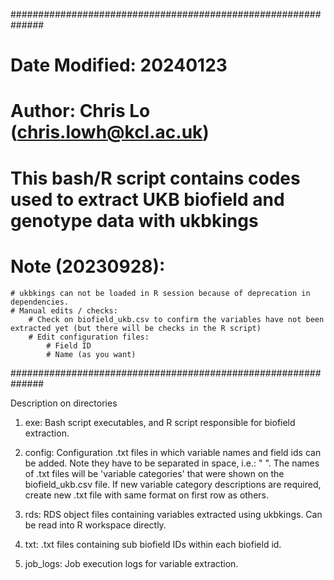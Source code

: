 ##############################################################
# Date Modified: 20240123
# Author: Chris Lo (chris.lowh@kcl.ac.uk)
# This bash/R script contains codes used to extract UKB biofield and genotype data with ukbkings
# Note (20230928):
	# ukbkings can not be loaded in R session because of deprecation in dependencies. 
	# Manual edits / checks:
		# Check on biofield_ukb.csv to confirm the variables have not been extracted yet (but there will be checks in the R script)
		# Edit configuration files:
			# Field ID
			# Name (as you want)
##############################################################

Description on directories

1. exe: Bash script executables, and R script responsible for biofield extraction.

2. config: Configuration .txt files in which variable names and field ids can be added. Note they have to be separated in space, i.e.: " ". 
	   The names of .txt files will be 'variable categories' that were shown on the biofield_ukb.csv file.
	   If new variable category descriptions are required, create new .txt file with same format on first row as others.

3. rds: RDS object files containing variables extracted using ukbkings. Can be read into R workspace directly.

4. txt: .txt files containing sub biofield IDs within each biofield id.

5. job_logs: Job execution logs for variable extraction.
